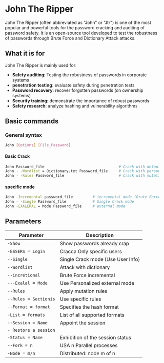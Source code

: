 # John The Ripper

John The Ripper (often abbreviated as "John" or "Jtr") is one of the most popular and powerful tools for the password cracking and auditing of password safety. It is an open-source tool developed to test the robustness of passwords through Brute Force and Dictionary Attack attacks.

## What it is for

John The Ripper is mainly used for:

- **Safety auditing**: Testing the robustness of passwords in corporate systems
- **penetration testing**: evaluate safety during penetration tests
- **Password recovery**: recover forgotten passwords (on ownership systems)
- **Security training**: demonstrate the importance of robust passwords
- **Safety research**: analyze hashing and vulnerability algorithms


## Basic commands

### General syntax
```Bash
John [Options] [File_Password]
```

#### Basic Crack
```Bash
John Password_file                                  # Crack with default dictionary
John - -Wordlist = Dictionary.txt Password_file     # Crack with personalized dictionary
John - -Rules Password_file                         # Crack with mutation rules
```

#### specific mode
```Bash
John -Incremental password_file         # incremental mode (Brute Force)
John - -Single Password_file            # Single Crack mode
John -EXALERAL = Mode Password_file     # external mode
```

## Parameters

| Parameter | Description |
|--- |-------
| `-Show` | Show passwords already crap |
| `-ESSERS = Login` | Cracca Only specific users |
| `--Single` | Single Crack mode (Use User Info) |
| `--Wordlist` | Attack with dictionary |
| `--incretional`| Brute Force incremental |
| `---Exalal = Mode` | Use Personalized external mode |
| `--Rules` | Apply mutation rules |
| `--Rules = Sectionis` | Use specific rules|
| `--Format = format` | Specifies the hash format |
| `-List = formats` | List of all supported formats |
| `--Session = Name` | Appoint the session |
| `- Restore a session` |
| `-Status = Name` | Exhibition of the session status |
| `--Fork = n`| USA n Parallel processes |
| `-Node = m/n`| Distributed: node m of n |